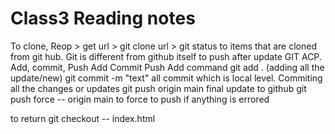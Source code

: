 # Class3 Reading notes

To clone, Reop > get url > git clone url > git status to items that are cloned from git hub. Git is different from github itself
to push after update
GIT ACP. Add, commit, Push
Add
Commit
Push
Add command git add . (adding all the update/new)
git commit -m "text" all commit which is local level. Commiting all the changes or updates
git push origin main final update to github
git push force -- origin main to force to push if anything is errored

to return git checkout -- index.html
